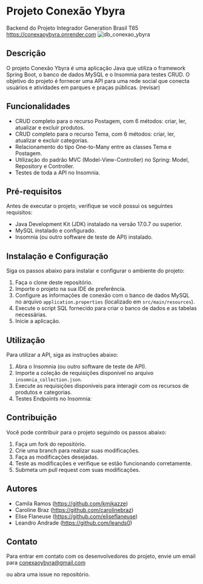 # Projeto Conexão Ybyra 
Backend do Projeto Integrador Generation Brasil T65
https://conexaoybyra.onrender.com
![db_conexao_ybyra](https://github.com/Conexao-Ybyra/backend/assets/113945437/64b2f7b2-571f-4449-a2ef-99a91fd8c655)

## Descrição
O projeto Conexão Ybyra é uma aplicação Java que utiliza o framework Spring Boot, o banco de dados MySQL e o Insomnia para testes CRUD. 
O objetivo do projeto é fornecer uma API para uma rede social que conecta usuários e atividades em parques e praças públicas. (revisar)

## Funcionalidades
- CRUD completo para o recurso Postagem, com 6 métodos: criar, ler, atualizar e excluir produtos.
- CRUD completo para o recurso Tema, com 6 métodos: criar, ler, atualizar e excluir categorias.
- Relacionamento do tipo One-to-Many entre as classes Tema e Postagem.
- Utilização do padrão MVC (Model-View-Controller) no Spring: Model, Repository e Controller.
- Testes de toda a API no Insomnia.

## Pré-requisitos
Antes de executar o projeto, verifique se você possui os seguintes requisitos:
- Java Development Kit (JDK) instalado na versão 17.0.7 ou superior.
- MySQL instalado e configurado.
- Insomnia (ou outro software de teste de API) instalado.

## Instalação e Configuração
Siga os passos abaixo para instalar e configurar o ambiente do projeto:

1. Faça o clone deste repositório.
2. Importe o projeto na sua IDE de preferência.
3. Configure as informações de conexão com o banco de dados MySQL no arquivo `application.properties` (localizado em `src/main/resources`).
4. Execute o script SQL fornecido para criar o banco de dados e as tabelas necessárias.
5. Inicie a aplicação.

## Utilização
Para utilizar a API, siga as instruções abaixo:

1. Abra o Insomnia (ou outro software de teste de API).
2. Importe a coleção de requisições disponível no arquivo `insomnia_collection.json`.
3. Execute as requisições disponíveis para interagir com os recursos de produtos e categorias.
4. Testes Endpoints no Insomnia:

## Contribuição
Você pode contribuir para o projeto seguindo os passos abaixo:

1. Faça um fork do repositório.
2. Crie uma branch para realizar suas modificações.
3. Faça as modificações desejadas.
4. Teste as modificações e verifique se estão funcionando corretamente.
5. Submeta um pull request com suas modificações.

## Autores

- Camila Ramos (https://github.com/kmikazze)
- Caroline Braz (https://github.com/carolinebraz)
- Elise Flaneuse (https://github.com/eliseflaneuse)
- Leandro Andrade (https://github.com/leands0)

## Contato
Para entrar em contato com os desenvolvedores do projeto, envie um email para [conexaoybyra@gmail.com](mailto:conexaoybyra@gmail.com)





ou abra uma issue no repositório.
